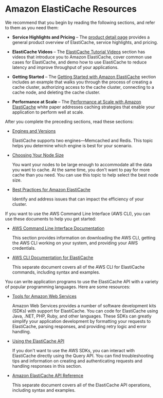 # Amazon ElastiCache Resources<a name="WhatIs.FirstTimeUser"></a>

We recommend that you begin by reading the following sections, and refer to them as you need them:

+ **Service Highlights and Pricing** – The [product detail page](https://aws.amazon.com/elasticache/) provides a general product overview of ElastiCache, service highlights, and pricing\.

+ **ElastiCache Videos** – The [ElastiCache Tutorial Videos](WhatIs.Videos.md) section has videos that introduce you to Amazon ElastiCache, cover common use cases for ElastiCache, and demo how to use ElastiCache to reduce latency and improve throughput of your applications\.

+ **Getting Started** – The [Getting Started with Amazon ElastiCache](GettingStarted.md) section includes an example that walks you through the process of creating a cache cluster, authorizing access to the cache cluster, connecting to a cache node, and deleting the cache cluster\.

+ **Performance at Scale** – The [Performance at Scale with Amazon ElastiCache](https://d0.awsstatic.com/whitepapers/performance-at-scale-with-amazon-elasticache.pdf) white paper addresses caching strategies that enable your application to perform well at scale\.

After you complete the preceding sections, read these sections:

+ [Engines and Versions](SelectEngine.md)

  ElastiCache supports two engines—Memcached and Redis\. This topic helps you determine which engine is best for your scenario\.

+ [Choosing Your Node Size](CacheNodes.SelectSize.md)

  You want your nodes to be large enough to accommodate all the data you want to cache\. At the same time, you don't want to pay for more cache than you need\. You can use this topic to help select the best node size\.

+ [Best Practices for Amazon ElastiCache](BestPractices.md)

  Identify and address issues that can impact the efficiency of your cluster\.

If you want to use the AWS Command Line Interface \(AWS CLI\), you can use these documents to help you get started:

+ [AWS Command Line Interface Documentation](http://docs.aws.amazon.com/cli/)

  This section provides information on downloading the AWS CLI, getting the AWS CLI working on your system, and providing your AWS credentials\.

+ [AWS CLI Documentation for ElastiCache](http://docs.aws.amazon.com/cli/latest/reference/elasticache/index.html)

  This separate document covers all of the AWS CLI for ElastiCache commands, including syntax and examples\.

You can write application programs to use the ElastiCache API with a variety of popular programming languages\. Here are some resources:

+ [Tools for Amazon Web Services](https://aws.amazon.com/tools/)

  Amazon Web Services provides a number of software development kits \(SDKs\) with support for ElastiCache\. You can code for ElastiCache using Java, \.NET, PHP, Ruby, and other languages\. These SDKs can greatly simplify your application development by formatting your requests to ElastiCache, parsing responses, and providing retry logic and error handling\. 

+ [Using the ElastiCache API](ProgrammingGuide.md)

  If you don't want to use the AWS SDKs, you can interact with ElastiCache directly using the Query API\. You can find troubleshooting tips and information on creating and authenticating requests and handling responses in this section\. 

+ [Amazon ElastiCache API Reference](http://docs.aws.amazon.com/AmazonElastiCache/latest/APIReference/)

  This separate document covers all of the ElastiCache API operations, including syntax and examples\.